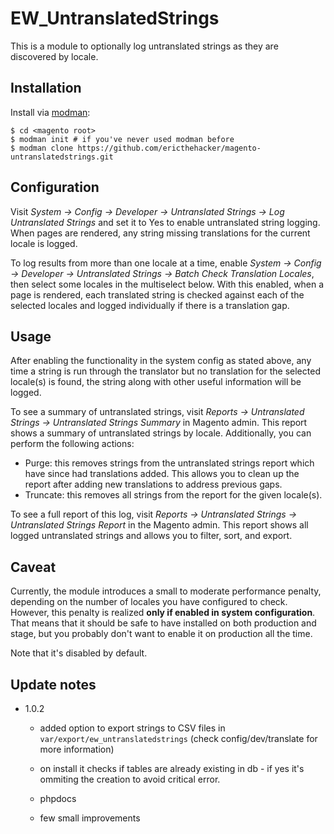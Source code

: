 # EW_UntranslatedStrings

This is a module to optionally log untranslated strings as they are discovered by locale.

## Installation

Install via [modman](https://github.com/colinmollenhour/modman):

```
$ cd <magento root>
$ modman init # if you've never used modman before
$ modman clone https://github.com/ericthehacker/magento-untranslatedstrings.git
```

## Configuration

Visit *System -> Config -> Developer -> Untranslated Strings -> Log Untranslated Strings* and set it to Yes to enable untranslated string logging. When pages are rendered, any string missing translations for the current locale is logged.

To log results from more than one locale at a time, enable *System -> Config -> Developer -> Untranslated Strings -> Batch Check Translation Locales*, then select some locales in the multiselect below. With this enabled, when a page is rendered, each translated string is checked against each of the selected locales and logged individually if there is a translation gap.

## Usage

After enabling the functionality in the system config as stated above, any time a string is run through the translator but no translation for the selected locale(s) is found, the string along with other useful information will be logged.

To see a summary of untranslated strings, visit *Reports -> Untranslated Strings -> Untranslated Strings Summary* in Magento admin. This report shows a summary of untranslated strings by locale.
Additionally, you can perform the following actions:

- Purge: this removes strings from the untranslated strings report which have since had translations added. This allows you to
  clean up the report after adding new translations to address previous gaps.
- Truncate: this removes all strings from the report for the given locale(s).

To see a full report of this log, visit *Reports -> Untranslated Strings -> Untranslated Strings Report* in the Magento admin. This report shows all logged untranslated strings and allows you to filter, sort, and export.

## Caveat

Currently, the module introduces a small to moderate performance penalty, depending on the number of locales you have configured to check. However, this penalty is realized **only if enabled in system configuration**. That means that it should be safe to have installed on both production and stage, but you probably don't want to enable it on production all the time.

Note that it's disabled by default.


## Update notes

- 1.0.2
    - added option to export strings to CSV files in `var/export/ew_untranslatedstrings` (check config/dev/translate for more information)

    - on install it checks if tables are already existing in db - if yes it's ommiting the creation to avoid critical error.

    - phpdocs

    - few small improvements

